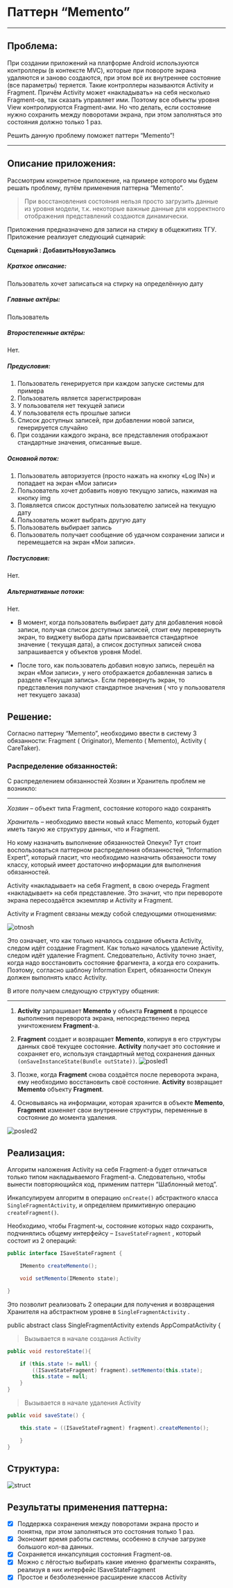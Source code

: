 ﻿# Паттерн “Memento”

----
## Проблема:
При создании приложений на платформе Android используются контроллеры (в контексте MVC), которые при повороте экрана удаляются и заново создаются, при этом всё их внутреннее состояние (все параметры) теряется. Такие контроллеры называются Activity и Fragment. Причём Activity может «накладывать» на себя несколько Fragment-ов, так сказать управляет ими. Поэтому все объекты уровня View контролируются Fragment-ами. Но что делать, если состояние нужно сохранить между поворотами экрана, при этом заполняться это состояния должно только 1 раз. 

Решить данную проблему поможет паттерн “Memento”!



----
## Описание приложения:
Рассмотрим конкретное приложение, на примере которого мы будем решать проблему, путём применения паттерна “Memento”. 

>При восстановления состояния нельзя просто загрузить данные из уровня модели, т.к. некоторые важные данные для корректного отображения представлений  создаются динамически.

Приложения предназначено для записи на стирку в общежитиях ТГУ.  Приложение реализует следующий сценарий:

**Сценарий : ДобавитьНовуюЗапись**

##### _Краткое описание:_

Пользователь хочет записаться на стирку на определённую дату

##### _Главные актёры:_

Пользователь

##### _Второстепенные актёры:_

Нет.

##### _Предусловия:_

1. Пользователь генерируется при каждом запуске системы для примера
2. Пользователь является зарегистрирован
3. У пользователя нет текущей записи
4. У пользователя есть прошлые записи
5. Список доступных записей, при добавлении новой записи, генерируется случайно
6. При создании каждого экрана, все представления отображают стандартные значения, описанные выше.

#####  _Основной поток:_

1. Пользователь авторизуется (просто нажать на кнопку «Log IN») и попадает на экран «Мои записи»
2. Пользователь хочет добавить новую текущую запись, нажимая на кнопку img
3. Появляется список доступных пользователю записей на текущую дату
4. Пользователь может выбрать другую дату
5. Пользователь выбирает запись
6. Пользователь получает сообщение об удачном сохранении записи и перемещается на экран «Мои записи». 

##### _Постусловия:_

Нет.

##### _Альтернативные потоки:_

Нет.

* В момент, когда пользователь выбирает дату для добавления новой записи, получая список доступных записей, стоит ему перевернуть экран, то виджету выбора даты  присваивается стандартное значение ( текущая дата), а список доступных записей снова запрашивается у объектов уровня Model. 

* После того, как пользователь добавил новую запись, перешёл на экран «Мои записи», у него отображается добавленная запись в разделе «Текущая запись». Если перевернуть экран, то представления получают стандартное значения ( что у пользователя нет текущего заказа) 

## Решение:

Согласно паттерну “Memento”, необходимо ввести в систему 3 обязанности: Fragment ( Originator), Memento ( Memento), Activity ( CareTaker).

### Распределение обязанностей:

С распределением обязанностей Хозяин и Хранитель проблем не возникло: 
___
_Хозяин_ – объект типа Fragment, состояние которого надо сохранять

_Хранитель_ – необходимо ввести новый класс Memento, который будет иметь такую же структуру данных, что и Fragment.

Но кому назначить выполнение обязанностей Опекун? 
Тут стоит воспользоваться паттерном распределения обязанностей, “Information Expert”, который гласит, что необходимо назначить обязанности тому классу, который имеет достаточно информации для выполнения обязанностей. 

Activity «накладывает» на себя Fragment, в свою очередь Fragment «накладывает» на себя представление. Это значит, что при перевороте экрана пересоздаётся экземпляр и Activity и Fragment. 

Activity и Fragment связаны между собой следующими отношениями:

![otnosh](./images/act_frg.png)

Это означает, что как только началось создание объекта Activity, следом идёт создание Fragment. Как только началось удаление Activity, следом идёт удаление Fragment. Следовательно, Activity точно знает, когда надо восстановить состояние фрагмента, а когда его сохранить. Поэтому, согласно шаблону Information Expert, обязанности Опекун должен выполнять класс Activity. 

В итоге получаем следующую структуру общения:
___

1. **Activity** запрашивает **Memento** у объекта **Fragment** в процессе выполнения переворота экрана, непосредственно перед уничтожением **Fragment**-а. 
2. **Fragment** создает и возвращает **Memento**, копируя в его структуры данных своё текущее состояние. **Activity** получает это состояние и сохраняет его, используя стандартный метод сохранения данных     ```(onSaveInstanceState(Bundle outState))```.
![posled1](./images/posled1.png)

3. Позже, когда **Fragment** снова создаётся после переворота экрана, ему необходимо восстановить своё состояние. **Activity** возвращает **Memento** объекту **Fragment**.
4. Основываясь на информации, которая хранится в объекте **Memento**, **Fragment** изменяет свои внутренние структуры, переменные в состояние до момента удаления.

![posled2](./images/posled2.png)


## Реализация:

Алгоритм наложения Activity на себя Fragment-а будет отличаться только типом накладываемого Fragment-а. Следовательно, чтобы вынести повторяющийся код, применим паттерн “Шаблонный метод”.

Инкапсулируем алгоритм в операцию  ```onCreate()``` абстрактного класса ```SingleFragmentActivity```, и определяем примитивную операцию ```createFragment()```. 

Необходимо, чтобы Fragment-ы, состояние которых надо сохранить, подчинялись общему интерфейсу – ```IsaveStateFragment``` , который состоит из 2 операций:


``` java 
public interface ISaveStateFragment {

    IMemento createMemento();

    void setMemento(IMemento state);

}
```
Это позволит реализовать 2 операции для получения и возвращения Хранителя на абстрактном уровне в ```SingleFragmentActivity``` .

public abstract class SingleFragmentActivity extends AppCompatActivity {

>Вызывается в начале создания Activity

``` java 
public void restoreState(){

    if (this.state != null) {
        ((ISaveStateFragment) fragment).setMemento(this.state);
        this.state = null;
    }
}
```

> Вызывается в начале удаления Activity

``` java
public void saveState() {

    this.state = ((ISaveStateFragment) fragment).createMemento();

    }
}
```
## Структура:

![struct](./images/struct.png)

## Результаты применения паттерна:

- [x] Поддержка сохранения между поворотами экрана просто и понятна, при этом заполняться это состояния только 1 раз.
- [x] Экономит время работы системы, особенно в случае загрузке большого кол-ва данных.
- [x] Сохраняется инкапсуляция состояния Fragment-ов.
- [x] Можно с лёгостью выбирать какие именно фрагменты сохранять, реализуя в них интерфейс ISaveStateFragment
- [x] Простое и безболезненное расширение классов Activity 
